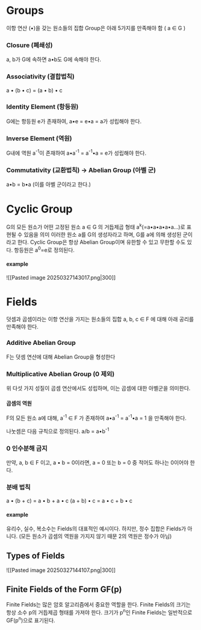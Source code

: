 # Groups
이항 연산 (•)을 갖는 원소들의 집합
Group은 아래 5가지를 만족해야 함 ( a ∈ G )
### Closure (폐쇄성)
a, b가 G에 속하면 a•b도 G에 속해야 한다.
### Associativity (결합법칙)
a • (b • c) = (a • b) • c
### Identity Element (항등원)
G에는 항등원 e가 존재하여,  a•e = e•a = a가 성립해야 한다.
### Inverse Element (역원)
G내에 역원 a<sup>-1</sup>이 존재하여 a•a<sup>-1</sup> = a<sup>-1</sup>•a = e가 성립해야 한다.
### Commutativity (교환법칙) -> Abelian Group (아벨 군)
a•b = b•a (이를 아벨 군이라고 한다.)
# Cyclic Group
G의 모든 원소가 어떤 고정된 원소 a ∈ G 의 거듭제곱 형태 a<sup>k</sup>(=a•a•a•a•a...)로 표현될 수 있음을 의미
이러한 원소 a를 G의 생성자라고 하며, G를 a에 의해 생성된 군이라고 한다.
Cyclic Group은 항상 Abelian Group이며 유한할 수 있고 무한할 수도 있다.
항등원은 a<sup>0</sup>=e로 정의된다.
#### example
![[Pasted image 20250327143017.png|300]]
# Fields
덧셈과 곱셈이라는 이항 연산을 가지는 원소들의 집합
a, b, c ∈ F 에 대해 아래 공리를 만족해야 한다.
### Additive Abelian Group
F는 덧셈 연산에 대해 Abelian Group을 형성한다
### Multiplicative Abelian Group (0 제외)
위 다섯 가지 성질이 곱셈 연산에서도 성립하며, 이는 곱셈에 대한 아벨군을 의미한다.
#### 곱셈의 역원
F의 모든 원소 a에 대해, a<sup>-1</sup> ∈ F 가 존재하여 
a•a<sup>-1</sup> = a<sup>-1</sup>•a = 1
을 만족해야 한다.

나눗셈은 다음 규칙으로 정의된다.
a/b = a•b<sup>-1</sup>
### 0 인수분해 금지
만약, a, b ∈ F 이고, a • b = 0이라면, 
a = 0 또는 b = 0 중 적어도 하나는 0이어야 한다.
### 분배 법칙
a • (b + c) = a • b + a • c
(a + b) • c = a • c + b • c
#### example
유리수, 실수, 복소수는 Fields의 대표적인 예시이다.
하지만, 정수 집합은 Fields가 아니다. (모든 원소가 곱셈의 역원을 가지지 않기 때문 2의 역원은 정수가 아님)
## Types of Fields
![[Pasted image 20250327144107.png|300]]
## Finite Fields of the Form GF(p)
Finite Fields는 많은 암호 알고리즘에서 중요한 역할을 한다.
Finite Fields의 크기는 항상 소수 p의 거듭제곱 형태를 가져야 한다.
크기가 p<sup>n</sup>인 Finite Fields는 일반적으로 GF(p<sup>n</sup>)으로 표기된다.

